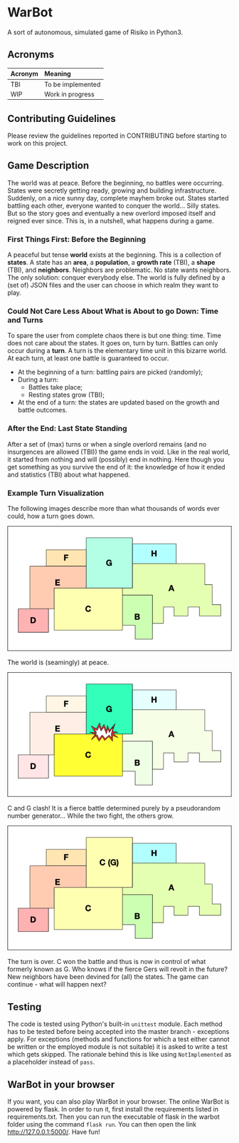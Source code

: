 # WarBot

A sort of autonomous, simulated game of Risiko in Python3.

## Acronyms
|Acronym | Meaning|
|:-------|:-------|
|TBI     | To be implemented |
|WIP     | Work in progress |


## Contributing Guidelines

Please review the guidelines reported in CONTRIBUTING before starting to work on
this project.


## Game Description

The world was at peace. Before the beginning, no battles were occurring. States
were secretly getting ready, growing and building infrastructure.
Suddenly, on a nice sunny day, complete mayhem broke out. States started
battling each other, everyone wanted to conquer the world... Silly states. But
so the story goes and eventually a new overlord imposed itself and reigned ever
since. This is, in a nutshell, what happens during a game.


### First Things First: Before the Beginning

A peaceful but tense **world** exists at the beginning. This is a collection
of **states**. A state has an **area**, a **population**, a **growth rate** (TBI),
a **shape** (TBI), and **neighbors**. Neighbors are problematic. No state wants
neighbors. The only solution: conquer everybody else. The world is fully defined
by a (set of) JSON files and the user can choose in which realm they want to
play.


### Could Not Care Less About What is About to go Down: Time and Turns

To spare the user from complete chaos there is but one thing: time. Time does
not care about the states. It goes on, turn by turn. Battles can only occur
during a **turn**. A turn is the elementary time unit in this bizarre world. At
each turn, at least one battle is guaranteed to occur.
* At the beginning of a turn: battling pairs are picked (randomly);
* During a turn:
  * Battles take place;
  * Resting states grow (TBI);
* At the end of a turn: the states are updated based on the growth and battle outcomes.


### After the End: Last State Standing

After a set of (max) turns or when a single overlord remains (and no insurgences
are allowed (TBI)) the game ends in void. Like in the real world, it started from
nothing and will (possibly) end in nothing. Here though you get something as you
survive the end of it: the knowledge of how it ended and statistics (TBI)
about what happened.


### Example Turn Visualization

The following images describe more than what thousands of words ever could, how
a turn goes down.

![Initial condition](img/initial_condition.png)

The world is (seamingly) at peace.

![What happens under the hood](img/turn_illustrated.png)

C and G clash! It is a fierce battle determined purely by a pseudorandom number
generator... While the two fight, the others grow.

![After the dust has set](img/end_of_turn.png)

The turn is over. C won the battle and thus is now in control of what formerly
known as G. Who knows if the fierce Gers will revolt in the future? New
neighbors have been devined for (all) the states. The game can continue - what
will happen next?


## Testing

The code is tested using Python's built-in `unittest` module. Each method has to
be tested before being accepted into the master branch - exceptions apply. For
exceptions (methods and functions for which a test either cannot be written or
the employed module is not suitable) it is asked to write a test which gets
skipped. The rationale behind this is like using `NotImplemented` as a
placeholder instead of `pass`.

## WarBot in your browser

If you want, you can also play WarBot in your browser. The online WarBot is 
powered by flask. In order to run it, first install the requirements listed in 
requirements.txt. Then you can run the executable of flask in the warbot folder 
using the command `flask run`. You can then open the link http://127.0.0.1:5000/. 
Have fun!

